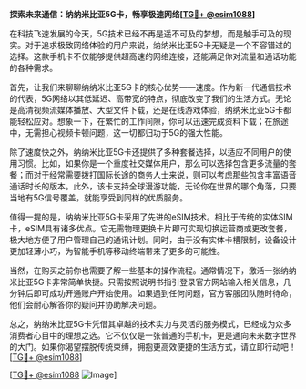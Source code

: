 **探索未来通信：纳纳米比亚5G卡，畅享极速网络[[TG💪+ @esim1088](https://t.me/s/esim1088)]**

在科技飞速发展的今天，5G技术已经不再是遥不可及的梦想，而是触手可及的现实。对于追求极致网络体验的用户来说，纳纳米比亚5G卡无疑是一个不容错过的选择。这款手机卡不仅能够提供超高速的网络连接，还能满足你对流量和通话功能的各种需求。

首先，让我们来聊聊纳纳米比亚5G卡的核心优势——速度。作为新一代通信技术的代表，5G网络以其低延迟、高带宽的特点，彻底改变了我们的生活方式。无论是高清视频流媒体播放、大型文件下载，还是在线游戏体验，纳纳米比亚5G卡都能轻松应对。想象一下，在繁忙的工作间隙，你可以迅速完成资料下载；在旅途中，无需担心视频卡顿问题，这一切都归功于5G的强大性能。

除了速度快之外，纳纳米比亚5G卡还提供了多种套餐选择，以适应不同用户的使用习惯。比如，如果你是一个重度社交媒体用户，那么可以选择包含更多流量的套餐；而对于经常需要拨打国际长途的商务人士来说，则可以考虑那些包含丰富语音通话时长的版本。此外，该卡支持全球漫游功能，无论你在世界的哪个角落，只要当地有5G信号覆盖，就能享受到同样的优质服务。

值得一提的是，纳纳米比亚5G卡采用了先进的eSIM技术。相比于传统的实体SIM卡，eSIM具有诸多优点。它无需物理更换卡片即可实现切换运营商或更改套餐，极大地方便了用户管理自己的通讯计划。同时，由于没有实体卡槽限制，设备设计更加轻薄小巧，为智能手机等移动终端带来了更多的可能性。

当然，在购买之前你也需要了解一些基本的操作流程。通常情况下，激活一张纳纳米比亚5G卡非常简单快捷。只需按照说明书指引登录官方网站输入相关信息，几分钟后即可成功开通账户开始使用。如果遇到任何问题，官方客服团队随时待命，他们会耐心解答你的疑问并协助解决问题。

总之，纳纳米比亚5G卡凭借其卓越的技术实力与灵活的服务模式，已经成为众多消费者心目中的理想之选。它不仅仅是一张普通的手机卡，更是通向未来数字世界的大门。如果你渴望摆脱传统束缚，拥抱更高效便捷的生活方式，请立即行动吧！[[TG💪+ @esim1088](https://t.me/s/esim1088)]

[[TG💪+ @esim1088](https://t.me/s/esim1088) ![Image](https://i.postimg.cc/4NQfJmqS/Snipaste-2025-05-13-00-14-12.png)]